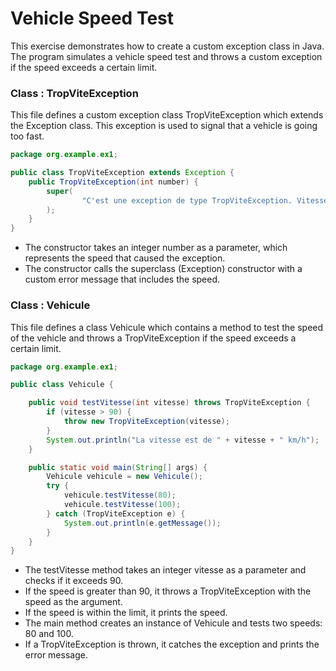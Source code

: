 # Vehicle Speed Test

This exercise demonstrates how to create a custom exception class in Java. The program simulates a vehicle speed test and throws a custom exception if the speed exceeds a certain limit.

### Class : TropViteException

This file defines a custom exception class TropViteException which extends the Exception class. This exception is used to signal that a vehicle is going too fast.

```java
package org.example.ex1;

public class TropViteException extends Exception {
    public TropViteException(int number) {
        super(
                "C'est une exception de type TropViteException. Vitesse en cause : " + number
        );
    }
}
```

- The constructor takes an integer number as a parameter, which represents the speed that caused the exception.
- The constructor calls the superclass (Exception) constructor with a custom error message that includes the speed.




### Class : Vehicule

This file defines a class Vehicule which contains a method to test the speed of the vehicle and throws a TropViteException if the speed exceeds a certain limit.

```java
package org.example.ex1;

public class Vehicule {

    public void testVitesse(int vitesse) throws TropViteException {
        if (vitesse > 90) {
            throw new TropViteException(vitesse);
        }
        System.out.println("La vitesse est de " + vitesse + " km/h");
    }

    public static void main(String[] args) {
        Vehicule vehicule = new Vehicule();
        try {
            vehicule.testVitesse(80);
            vehicule.testVitesse(100);
        } catch (TropViteException e) {
            System.out.println(e.getMessage());
        }
    }
}
```

- The testVitesse method takes an integer vitesse as a parameter and checks if it exceeds 90.
- If the speed is greater than 90, it throws a TropViteException with the speed as the argument.
- If the speed is within the limit, it prints the speed.
- The main method creates an instance of Vehicule and tests two speeds: 80 and 100.
- If a TropViteException is thrown, it catches the exception and prints the error message.